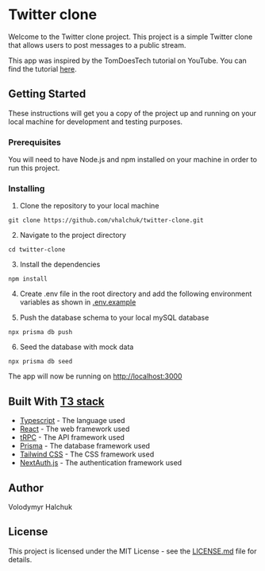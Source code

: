 # Twitter clone

Welcome to the Twitter clone project. This project is a simple Twitter clone that allows users to post messages to a public stream.

This app was inspired by the TomDoesTech tutorial on YouTube. You can find the tutorial [here](https://www.youtube.com/watch?v=nzJsYJPCc80).

## Getting Started

These instructions will get you a copy of the project up and running on your local machine for development and testing purposes.

### Prerequisites

You will need to have Node.js and npm installed on your machine in order to run this project.

### Installing

1. Clone the repository to your local machine

```
git clone https://github.com/vhalchuk/twitter-clone.git
```

2. Navigate to the project directory

```
cd twitter-clone
```

3. Install the dependencies

```
npm install
```

4. Create .env file in the root directory and add the following environment variables as shown in [.env.example](.env.example)

5. Push the database schema to your local mySQL database

```
npx prisma db push
```

6. Seed the database with mock data

```
npx prisma db seed
```

The app will now be running on [http://localhost:3000](http://localhost:3000)

## Built With [T3 stack](https://create.t3.gg/)

- [Typescript](https://www.typescriptlang.org/) - The language used
- [React](https://reactjs.org/) - The web framework used
- [tRPC](https://trpc.io/) - The API framework used
- [Prisma](https://prisma.io/) - The database framework used
- [Tailwind CSS](https://tailwindcss.com/) - The CSS framework used
- [NextAuth.js](https://next-auth.js.org/) - The authentication framework used

## Author

Volodymyr Halchuk

## License

This project is licensed under the MIT License - see the [LICENSE.md](LICENSE.md) file for details.
